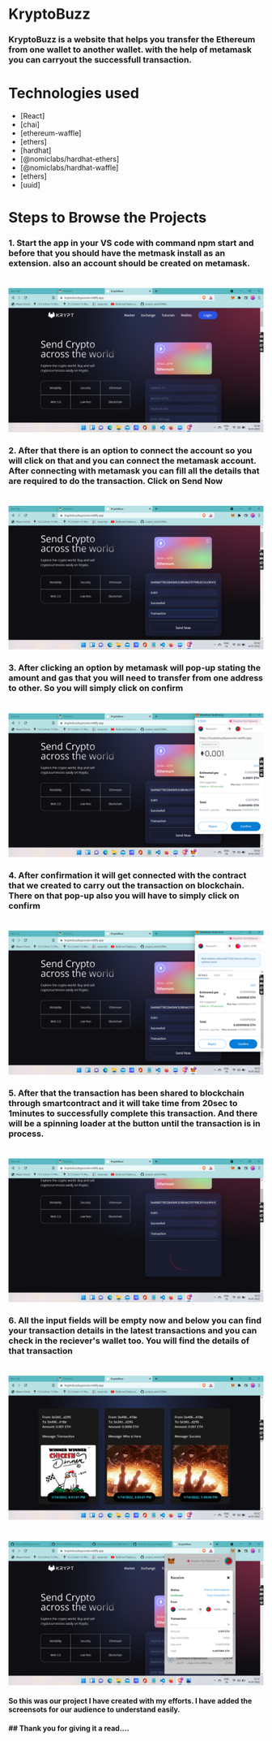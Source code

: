 # KryptoBuzz

### KryptoBuzz is a website that helps you transfer the Ethereum from one wallet to another wallet. with the help of metamask you can carryout the successfull transaction.

# Technologies used 
* [React]
* [chai]
* [ethereum-waffle]
* [ethers]
* [hardhat]
* [@nomiclabs/hardhat-ethers]
* [@nomiclabs/hardhat-waffle]
* [ethers]
* [uuid]

# Steps to Browse the Projects
### 1. Start the app in your VS code with command npm start and before that you should have the metmask install as an extension. also an account should be created on metamask.
#
![Pooran](./images/step1.png)

### 2. After that there is an option to connect the account so you will click on that and you can connect the metamask account. After connecting with metamask you can fill all the details that are required to do the transaction. Click on Send Now
#
![Pooran](./images/step2.png)

### 3. After clicking an option by metamask will pop-up stating the amount and gas that you will need to transfer from one address to other. So you will simply click on confirm
#
![Pooran](./images/step3.png)

### 4. After confirmation it will get connected with the contract that we created to carry out the transaction on blockchain. There on that pop-up also you will have to simply click on confirm
#
![Pooran](./images/step4.png)

### 5. After that the transaction has been shared to blockchain through smartcontract and it will take time from 20sec to 1minutes to successfully complete this transaction. And there will be a spinning loader at the button until the transaction is in process.
#
![Pooran](./images/step5.png)

### 6. All the input fields will be empty now and below you can find your transaction details in the latest transactions and you can check in the reciever's wallet too. You will find the details of that transaction
#
![Pooran](./images/step6.png)
#
![Pooran](./images/step7.png)

#### So this was our project I have created with my efforts. I have added the screensots for our audience to understand easily.

#### ## Thank you for giving it a read....

